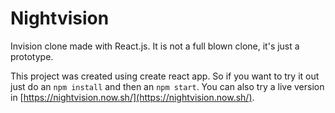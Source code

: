 # Nightvision

Invision clone made with React.js. It is not a full blown clone, it's just a prototype.

This project was created using create react app. So if you want to try it out just do an `npm install` and then an `npm start`. You can also try a live version in [https://nightvision.now.sh/](https://nightvision.now.sh/).
